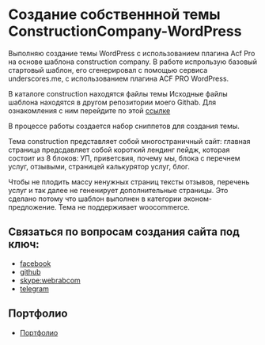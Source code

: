 # Создание собственнной темы ConstructionCompany-WordPress

Выполняю создание темы WordPress с использованием плагина Acf Pro на основе шаблона сonstruction сompany. В работе испрользую базовый стартовый шаблон, его сгенерировал с помощью сервиса underscores.me, c использованием плагина ACF PRO WordPress.

В каталоге construction находятся файлы темы
Исходные файлы шаблона находятся в другом репозитории моего Githab. Для ознакомления с ним перейдите по этой [ссылке](https://github.com/frontend-coder/Construction-Company)

В процессе работы создается набор сниппетов для создания темы.

Тема construction представляет собой многостраничный сайт:
главная страница предсдавляет собой короткий лендинг пейдж, которая состоит из 8 блоков: УП, приветсвия, почему мы, блока с перечнем услуг, отзывыми, страницей калькурятор услуг, блог.

Чтобы не плодить массу ненужных страниц тексты отзывов, перечень услуг и так далее не гененирует дополнительные страницы. Это сделано потому что шаблон выполнен в категории эконом-предложение. Тема не поддерживает woocommerce.


## Связаться по вопросам создания сайта под ключ:

- [facebook](https://www.facebook.com/frontendercode)
- [github](https://github.com/frontend-coder)
- [skype:webrabcom](href="skype:webrabcom")
- [telegram](https://t.me/frontendcoder)

## Портфолио

- [Портфолио](https://frontend-coder.github.io)

